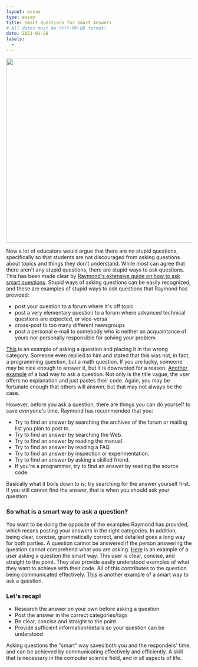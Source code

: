 ```yaml
---
layout: essay
type: essay
title: Smart Questions for Smart Answers
# All dates must be YYYY-MM-DD format!
date: 2021-01-28
labels:
  - 
---
```


<p align="center">
<img src="https://miro.medium.com/max/1200/1*lW3AcKpwL-SFF34TLRMADg.jpeg" width="700" height="500">
</p>

Now a lot of educators would argue that there are no stupid questions, specifically so that students are not discouraged from asking questions about topics and things they don't understand. While most can agree that there aren't any stupid questions, there are stupid ways to ask questions. This has been made clear by [Raymond's extensive guide on how to ask smart questions](http://www.catb.org/esr/faqs/smart-questions.html). Stupid ways of asking questions can be easily recognized, and these are examples of stupid ways to ask questions that Raymond has provided: 

 * post your question to a forum where it's off topic
 * post a very elementary question to a forum where advanced technical questions are expected, or vice-versa
 * cross-post to too many different newsgroups
 * post a personal e-mail to somebody who is neither an acquaintance of yours nor personally responsible for solving your problem

[This](https://stackoverflow.com/questions/35723062/get-the-percentage-of-a-number-with-javascript) is an example of asking a question and placing it in the wrong category. Someone even replied to him and stated that this was not, in fact, a programming question, but a math question. If you are lucky, someone may be nice enough to answer it, but it is downvoted for a reason. [Another example](https://stackoverflow.com/questions/40780959/script-not-working-properly) of a bad way to ask a question. Not only is the title vague, the user offers no explanation and just pastes their code. Again, you may be fortunate enough that others will answer, but that may not always be the case. 

However, before you ask a question, there are things you can do yourself to save everyone's time. Raymond has recommended that you:
 * Try to find an answer by searching the archives of the forum or mailing list you plan to post to.
 * Try to find an answer by searching the Web.
 * Try to find an answer by reading the manual.
 * Try to find an answer by reading a FAQ.
 * Try to find an answer by inspection or experimentation.
 * Try to find an answer by asking a skilled friend.
 * If you're a programmer, try to find an answer by reading the source code.
 
 Basically what it boils down to is; try searching for the answer yourself first. If you still cannot find the answer, that is when you should ask your question. 

### So what is a smart way to ask a question? 
You want to be doing the opposite of the examples Raymond has provided, which means posting your answers in the right categories. In addition, being clear, concise, grammatically correct, and detailed goes a long way for both parties. A question cannot be answered if the person answering the question cannot comprehend what you are asking. 
[Here](https://stackoverflow.com/questions/11499268/sort-two-arrays-the-same-way) is an example of a user asking a question the smart way. This user is clear, concise, and straight to the point. They also provide easily understood examples of what they want to achieve with their code. All of this contributes to the question being communicated effectively. [This](https://stackoverflow.com/questions/171251/how-can-i-merge-properties-of-two-javascript-objects-dynamically?rq=1) is another example of a smart way to ask a question. 

### Let's recap! 
* Research the answer on your own before asking a question
* Post the answer in the correct categories/tags 
* Be clear, concise and straight to the point
* Provide sufficient information/details so your question can be understood

Asking questions the "smart" way saves both you and the responders' time, and can be achieved by communicating effectively and efficiently. A skill that is necessary in the computer science field, and in all aspects of life. 
